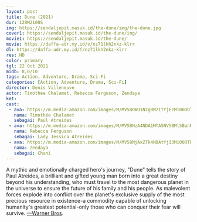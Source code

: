 ```yaml
---
layout: post
title: Dune (2021)
dur: 120M2100S
img: https://sendaljepit.masuk.id/the-dune/img/the-dune.jpg
cover1: https://sendaljepit.masuk.id/the-dune/img/
movie1: https://sendaljepit.masuk.id/the-dune/
movie: https://daffa-adr.my.id/v/nz71lkh2nkz-klrr
dl: https://daffa-adr.my.id/f/nz71lkh2nkz-klrr
res: HD
color: primary
tgl: 22 Oct 2021
midb: 8,0/10
tags: Action, Adventure, Drama, Sci-Fi
categories: [Action, Adventure, Drama, Sci-Fi]
director: Denis Villeneuve
actor: Timothée Chalamet, Rebecca Ferguson, Zendaya
ket: 
cast:
 - ava: https://m.media-amazon.com/images/M/MV5BOWU1Nzg0M2ItYjEzMi00ODliLThkODAtNGEyYzRkZTBmMmEzXkEyXkFqcGdeQXVyNDk2Mzk2NDg@._V1_QL75_UX140_CR0,0,140,140_.jpg
   nama: Timothée Chalamet
   sebagai: Paul Atreides
 - ava: https://m.media-amazon.com/images/M/MV5BNzA4NDA1MTA5NV5BMl5BanBnXkFtZTcwNjMyNTQ3OA@@._V1_QL75_UX140_CR0,5,140,140_.jpg
   nama: Rebecca Ferguson
   sebagai: Lady Jessica Atreides
 - ava: https://m.media-amazon.com/images/M/MV5BMjAxZTk4NDAtYjI3Mi00OTk3LTg0NDEtNWFlNzE5NDM5MWM1XkEyXkFqcGdeQXVyOTI3MjYwOQ@@._V1_QL75_UX140_CR0,1,140,140_.jpg
   nama: Zendaya
   sebagai: Chani
---
```


A mythic and emotionally charged hero's journey, "Dune" tells the story of Paul Atreides, a brilliant and gifted young man born into a great destiny beyond his understanding, who must travel to the most dangerous planet in the universe to ensure the future of his family and his people. As malevolent forces explode into conflict over the planet's exclusive supply of the most precious resource in existence-a commodity capable of unlocking humanity's greatest potential-only those who can conquer their fear will survive. [—Warner Bros](https://www.imdb.com/search/title/?plot_author=Warner%20Bros.&view=simple&sort=alpha&ref_=tt_stry_pl).
